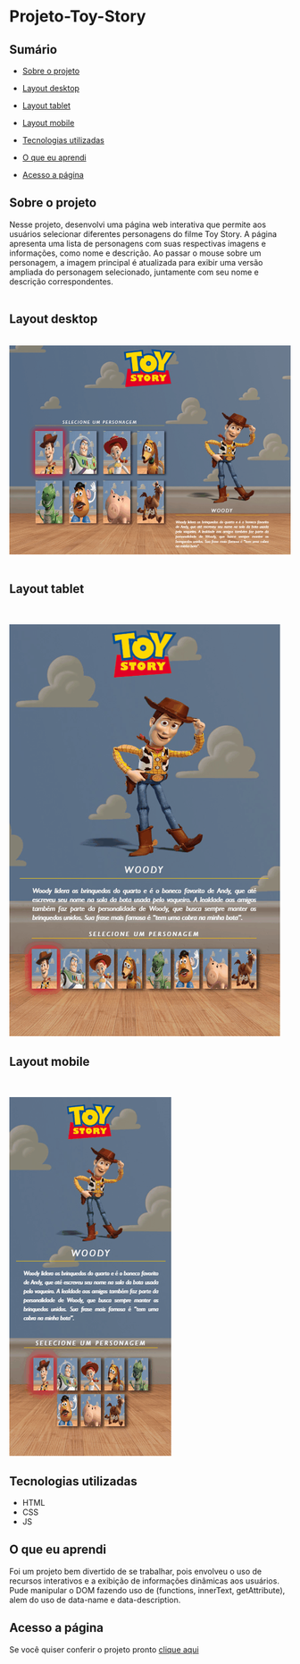 # Projeto-Toy-Story

## Sumário

- [Sobre o projeto](#sobreoprojeto)
- [Layout  desktop](#layout-desktop)
- [Layout tablet](#layout-tablet)
- [Layout mobile](#layout-mobile)

- [Tecnologias utilizadas](#tecnologias-utilizadas)
- [O que eu aprendi](#o-que-eu-aprendi)
- [Acesso a página](#acesso-a-página)

## Sobre o projeto

Nesse projeto, desenvolvi uma página web interativa que permite aos usuários selecionar diferentes personagens do filme Toy Story. A página apresenta uma lista de personagens com suas respectivas imagens e informações, como nome e descrição. Ao passar o mouse sobre um personagem, a imagem principal é atualizada para exibir uma versão ampliada do personagem selecionado, juntamente com seu nome e descrição correspondentes.
<br>
<br>

## Layout desktop    

<br>

<img src="src/imagens/desktop.gif" alt="">
<br>
<br>

## Layout tablet

<br>
<br>

<img src="src/imagens/tablet.gif" alt="">

## Layout mobile

<br>
<br>

<img src="src/imagens/mobile.gif" alt="">

## Tecnologias utilizadas

- HTML
- CSS
- JS

## O que eu aprendi

Foi um projeto bem divertido de se trabalhar, pois envolveu o uso de recursos interativos e a exibição de informações dinâmicas aos usuários. Pude manipular o DOM fazendo uso de (functions, innerText, getAttribute), alem do uso de data-name e data-description.


## Acesso a página

Se você quiser conferir o projeto pronto [clique aqui ](https://claricassia.github.io/Projeto-Toy-Story/)
